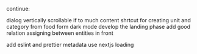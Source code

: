 continue:

dialog vertically scrollable if to much content
shrtcut for creating unit and category from food form
dark mode
develop the landing phase
add good relation assigning between entities in front

add eslint and prettier
metadata
use nextjs loading

